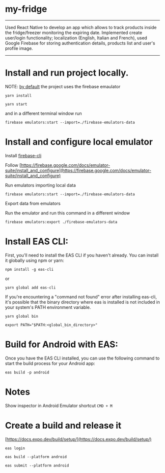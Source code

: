 # my-fridge

---

Used React Native to develop an app which allows to track products inside the fridge/freezer monitoring the expiring date. Implemented create user/login functionality; localization (English, Italian and French), used Google Firebase for storing authentication details, products list and user's profile image.

---

# Install and run project locally.

NOTE: [by default](./src/firebase/config.js#L47) the project uses the firebase emaulator

`yarn install`

`yarn start`

and in a different terminal window run

`firebase emulators:start --import=./firebase-emulators-data`

# Install and configure local emulator

Install [firebase-cli](https://firebase.google.com/docs/cli#install-cli-mac-linux)

Follow [https://firebase.google.com/docs/emulator-suite/install_and_configure](https://firebase.google.com/docs/emulator-suite/install_and_configure)

Run emulators importing local data

`firebase emulators:start --import=./firebase-emulators-data`

Export data from emulators

Run the emulator and run this command in a different window

`firebase emulators:export ./firebase-emulators-data`

# Install EAS CLI:

First, you'll need to install the EAS CLI if you haven't already. You can install it globally using npm or yarn:

`npm install -g eas-cli`

or

`yarn global add eas-cli`

If you're encountering a "command not found" error after installing eas-cli, it's possible that the binary directory where eas is installed is not included in your system's PATH environment variable.

`yarn global bin`

`export PATH="$PATH:<global_bin_directory>"`

# Build for Android with EAS:

Once you have the EAS CLI installed, you can use the following command to start the build process for your Android app:

`eas build -p android`

# Notes

Show inspector in Android Emulator shortcut `CMD + M`

# Create a build and release it

[https://docs.expo.dev/build/setup/](https://docs.expo.dev/build/setup/)

`eas login`

`eas build --platform android`

`eas submit --platform android`
